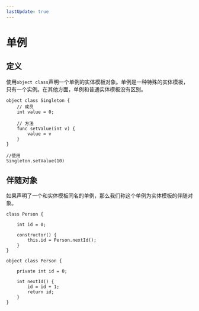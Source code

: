 ```yaml
---
lastUpdate: true
---
```


# 单例

## 定义

使用`object class`声明一个单例的实体模板对象。单例是一种特殊的实体模板，只有一个实例。在其他方面，单例和普通实体模板没有区别。

```mcfpp
object class Singleton {
    // 成员
    int value = 0;

    // 方法
    func setValue(int v) {
        value = v
    }
}

//使用
Singleton.setValue(10)
```

## 伴随对象

如果声明了一个和实体模板同名的单例，那么我们称这个单例为实体模板的伴随对象。

```mcfpp
class Person {

    int id = 0;

    constructor() {
        this.id = Person.nextId();
    }
}

object class Person {
    
    private int id = 0;
    
    int nextId() {
        id = id + 1;
        return id;
    }
}
```
